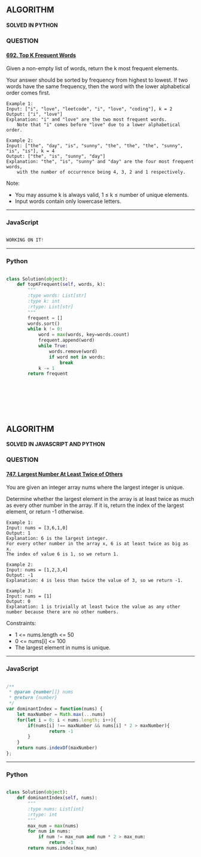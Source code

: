 ## ALGORITHM

#### SOLVED IN PYTHON
### QUESTION

#### [692. Top K Frequent Words](https://leetcode.com/problems/top-k-frequent-words/)

Given a non-empty list of words, return the k most frequent elements.

Your answer should be sorted by frequency from highest to lowest. If two words have the same frequency, then the word with the lower alphabetical order comes first.



```
Example 1:
Input: ["i", "love", "leetcode", "i", "love", "coding"], k = 2
Output: ["i", "love"]
Explanation: "i" and "love" are the two most frequent words.
    Note that "i" comes before "love" due to a lower alphabetical order.
    
Example 2:
Input: ["the", "day", "is", "sunny", "the", "the", "the", "sunny", "is", "is"], k = 4
Output: ["the", "is", "sunny", "day"]
Explanation: "the", "is", "sunny" and "day" are the four most frequent words,
    with the number of occurrence being 4, 3, 2 and 1 respectively.

```

Note:
* You may assume k is always valid, 1 ≤ k ≤ number of unique elements.
* Input words contain only lowercase letters.

-----

### JavaScript

```js

WORKING ON IT!

```

-----

### Python

```py

class Solution(object):
    def topKFrequent(self, words, k):
        """
        :type words: List[str]
        :type k: int
        :rtype: List[str]
        """
        frequent = []
        words.sort()
        while k != 0:
            word = max(words, key=words.count)
            frequent.append(word)
            while True:
                words.remove(word)
                if word not in words:
                    break
            k -= 1
        return frequent
        
```
<br></br>
<br></br>

## ALGORITHM

#### SOLVED IN JAVASCRIPT AND PYTHON
### QUESTION

#### [747. Largest Number At Least Twice of Others](https://leetcode.com/problems/largest-number-at-least-twice-of-others/)

You are given an integer array nums where the largest integer is unique.

Determine whether the largest element in the array is at least twice as much as every other number in the array. If it is, return the index of the largest element, or return -1 otherwise.



```
Example 1:
Input: nums = [3,6,1,0]
Output: 1
Explanation: 6 is the largest integer.
For every other number in the array x, 6 is at least twice as big as x.
The index of value 6 is 1, so we return 1.

Example 2:
Input: nums = [1,2,3,4]
Output: -1
Explanation: 4 is less than twice the value of 3, so we return -1.

Example 3:
Input: nums = [1]
Output: 0
Explanation: 1 is trivially at least twice the value as any other number because there are no other numbers.

```

Constraints:

* 1 <= nums.length <= 50
* 0 <= nums[i] <= 100
* The largest element in nums is unique.

-----

### JavaScript

```js

/**
 * @param {number[]} nums
 * @return {number}
 */
var dominantIndex = function(nums) {
    let maxNumber = Math.max(...nums)
    for(let i = 0; i < nums.length; i++){
        if(nums[i] !== maxNumber && nums[i] * 2 > maxNumber){
                return -1
        } 
    }
    return nums.indexOf(maxNumber)
};

```

-----

### Python

```py

class Solution(object):
    def dominantIndex(self, nums):
        """
        :type nums: List[int]
        :rtype: int
        """
        max_num = max(nums)
        for num in nums:
            if num != max_num and num * 2 > max_num:
                return -1
        return nums.index(max_num)

```

